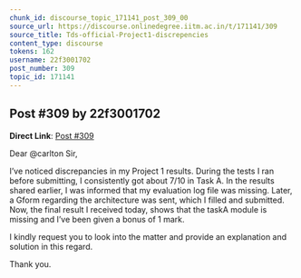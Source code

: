 ```yaml
---
chunk_id: discourse_topic_171141_post_309_00
source_url: https://discourse.onlinedegree.iitm.ac.in/t/171141/309
source_title: Tds-official-Project1-discrepencies
content_type: discourse
tokens: 162
username: 22f3001702
post_number: 309
topic_id: 171141
---
```


## Post #309 by 22f3001702

**Direct Link**: [Post #309](https://discourse.onlinedegree.iitm.ac.in/t/171141/309)

Dear @carlton Sir,

I’ve noticed discrepancies in my Project 1 results. During the tests I ran before submitting, I consistently got about 7/10 in Task A. In the results shared earlier, I was informed that my evaluation log file was missing. Later, a Gform regarding the architecture was sent, which I filled and submitted. Now, the final result I received today, shows that the taskA module is missing and I’ve been given a bonus of 1 mark.

I kindly request you to look into the matter and provide an explanation and solution in this regard.

Thank you.
